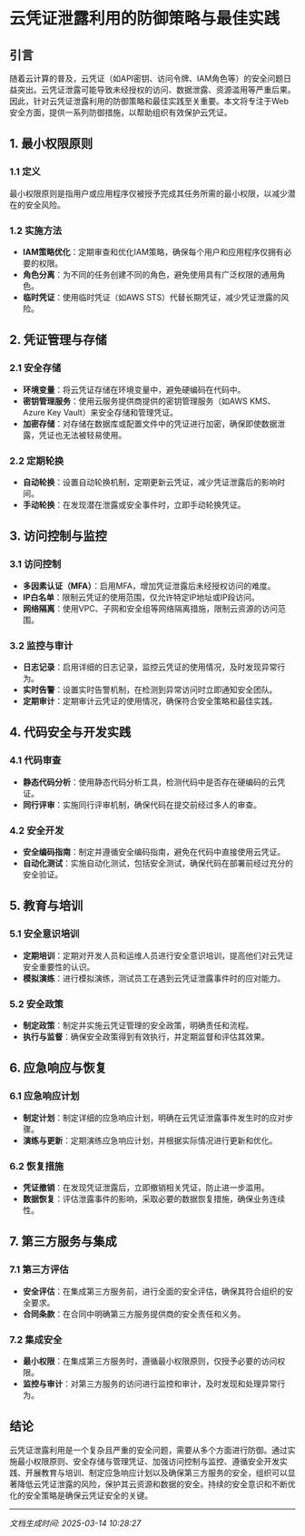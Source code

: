 # 云凭证泄露利用的防御策略与最佳实践

## 引言

随着云计算的普及，云凭证（如API密钥、访问令牌、IAM角色等）的安全问题日益突出。云凭证泄露可能导致未经授权的访问、数据泄露、资源滥用等严重后果。因此，针对云凭证泄露利用的防御策略和最佳实践至关重要。本文将专注于Web安全方面，提供一系列防御措施，以帮助组织有效保护云凭证。

## 1. 最小权限原则

### 1.1 定义
最小权限原则是指用户或应用程序仅被授予完成其任务所需的最小权限，以减少潜在的安全风险。

### 1.2 实施方法
- **IAM策略优化**：定期审查和优化IAM策略，确保每个用户和应用程序仅拥有必要的权限。
- **角色分离**：为不同的任务创建不同的角色，避免使用具有广泛权限的通用角色。
- **临时凭证**：使用临时凭证（如AWS STS）代替长期凭证，减少凭证泄露的风险。

## 2. 凭证管理与存储

### 2.1 安全存储
- **环境变量**：将云凭证存储在环境变量中，避免硬编码在代码中。
- **密钥管理服务**：使用云服务提供商提供的密钥管理服务（如AWS KMS、Azure Key Vault）来安全存储和管理凭证。
- **加密存储**：对存储在数据库或配置文件中的凭证进行加密，确保即使数据泄露，凭证也无法被轻易使用。

### 2.2 定期轮换
- **自动轮换**：设置自动轮换机制，定期更新云凭证，减少凭证泄露后的影响时间。
- **手动轮换**：在发现潜在泄露或安全事件时，立即手动轮换凭证。

## 3. 访问控制与监控

### 3.1 访问控制
- **多因素认证（MFA）**：启用MFA，增加凭证泄露后未经授权访问的难度。
- **IP白名单**：限制云凭证的使用范围，仅允许特定IP地址或IP段访问。
- **网络隔离**：使用VPC、子网和安全组等网络隔离措施，限制云资源的访问范围。

### 3.2 监控与审计
- **日志记录**：启用详细的日志记录，监控云凭证的使用情况，及时发现异常行为。
- **实时告警**：设置实时告警机制，在检测到异常访问时立即通知安全团队。
- **定期审计**：定期审计云凭证的使用情况，确保符合安全策略和最佳实践。

## 4. 代码安全与开发实践

### 4.1 代码审查
- **静态代码分析**：使用静态代码分析工具，检测代码中是否存在硬编码的云凭证。
- **同行评审**：实施同行评审机制，确保代码在提交前经过多人的审查。

### 4.2 安全开发
- **安全编码指南**：制定并遵循安全编码指南，避免在代码中直接使用云凭证。
- **自动化测试**：实施自动化测试，包括安全测试，确保代码在部署前经过充分的安全验证。

## 5. 教育与培训

### 5.1 安全意识培训
- **定期培训**：定期对开发人员和运维人员进行安全意识培训，提高他们对云凭证安全重要性的认识。
- **模拟演练**：进行模拟演练，测试员工在遇到云凭证泄露事件时的应对能力。

### 5.2 安全政策
- **制定政策**：制定并实施云凭证管理的安全政策，明确责任和流程。
- **执行与监督**：确保安全政策得到有效执行，并定期监督和评估其效果。

## 6. 应急响应与恢复

### 6.1 应急响应计划
- **制定计划**：制定详细的应急响应计划，明确在云凭证泄露事件发生时的应对步骤。
- **演练与更新**：定期演练应急响应计划，并根据实际情况进行更新和优化。

### 6.2 恢复措施
- **凭证撤销**：在发现凭证泄露后，立即撤销相关凭证，防止进一步滥用。
- **数据恢复**：评估泄露事件的影响，采取必要的数据恢复措施，确保业务连续性。

## 7. 第三方服务与集成

### 7.1 第三方评估
- **安全评估**：在集成第三方服务前，进行全面的安全评估，确保其符合组织的安全要求。
- **合同条款**：在合同中明确第三方服务提供商的安全责任和义务。

### 7.2 集成安全
- **最小权限**：在集成第三方服务时，遵循最小权限原则，仅授予必要的访问权限。
- **监控与审计**：对第三方服务的访问进行监控和审计，及时发现和处理异常行为。

## 结论

云凭证泄露利用是一个复杂且严重的安全问题，需要从多个方面进行防御。通过实施最小权限原则、安全存储与管理凭证、加强访问控制与监控、遵循安全开发实践、开展教育与培训、制定应急响应计划以及确保第三方服务的安全，组织可以显著降低云凭证泄露的风险，保护其云资源和数据的安全。持续的安全意识和不断优化的安全策略是确保云凭证安全的关键。

---

*文档生成时间: 2025-03-14 10:28:27*



